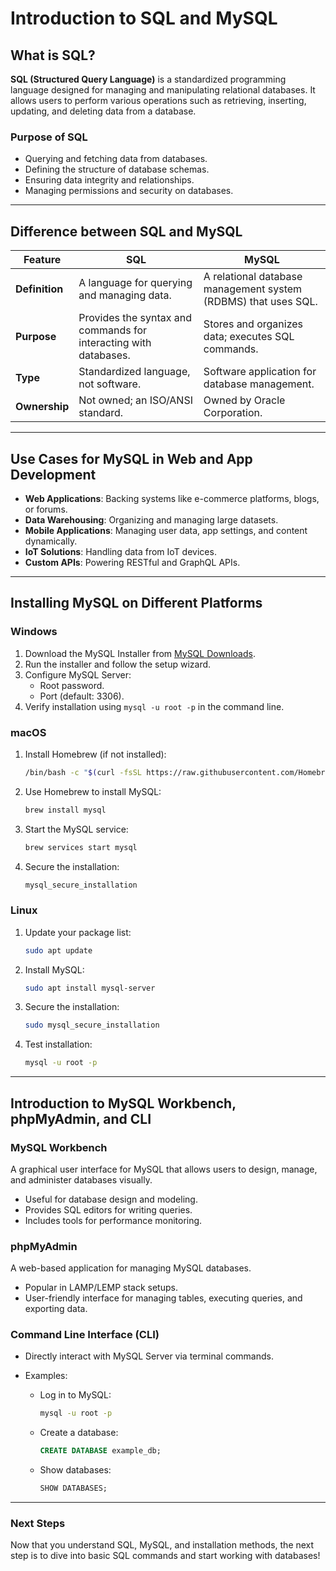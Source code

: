 # Introduction to SQL and MySQL

## What is SQL?

**SQL (Structured Query Language)** is a standardized programming language designed for managing and manipulating relational databases. It allows users to perform various operations such as retrieving, inserting, updating, and deleting data from a database.

### **Purpose of SQL**

- Querying and fetching data from databases.
- Defining the structure of database schemas.
- Ensuring data integrity and relationships.
- Managing permissions and security on databases.

---

## Difference between SQL and MySQL

| Feature        | SQL                                                              | MySQL                                                          |
| -------------- | ---------------------------------------------------------------- | -------------------------------------------------------------- |
| **Definition** | A language for querying and managing data.                       | A relational database management system (RDBMS) that uses SQL. |
| **Purpose**    | Provides the syntax and commands for interacting with databases. | Stores and organizes data; executes SQL commands.              |
| **Type**       | Standardized language, not software.                             | Software application for database management.                  |
| **Ownership**  | Not owned; an ISO/ANSI standard.                                 | Owned by Oracle Corporation.                                   |

---

## Use Cases for MySQL in Web and App Development

- **Web Applications**: Backing systems like e-commerce platforms, blogs, or forums.
- **Data Warehousing**: Organizing and managing large datasets.
- **Mobile Applications**: Managing user data, app settings, and content dynamically.
- **IoT Solutions**: Handling data from IoT devices.
- **Custom APIs**: Powering RESTful and GraphQL APIs.

---

## Installing MySQL on Different Platforms

### **Windows**

1. Download the MySQL Installer from [MySQL Downloads](https://dev.mysql.com/downloads/installer/).
2. Run the installer and follow the setup wizard.
3. Configure MySQL Server:
   - Root password.
   - Port (default: 3306).
4. Verify installation using `mysql -u root -p` in the command line.

### **macOS**

1. Install Homebrew (if not installed):

   ```bash
   /bin/bash -c "$(curl -fsSL https://raw.githubusercontent.com/Homebrew/install/HEAD/install.sh)"
   ```

2. Use Homebrew to install MySQL:

   ```bash
   brew install mysql
   ```

3. Start the MySQL service:

   ```bash
   brew services start mysql
   ```

4. Secure the installation:

   ```bash
   mysql_secure_installation
   ```

### **Linux**

1. Update your package list:

   ```bash
   sudo apt update
   ```

2. Install MySQL:

   ```bash
   sudo apt install mysql-server
   ```

3. Secure the installation:

   ```bash
   sudo mysql_secure_installation
   ```

4. Test installation:

   ```bash
   mysql -u root -p
   ```

---

## Introduction to MySQL Workbench, phpMyAdmin, and CLI

### **MySQL Workbench**

A graphical user interface for MySQL that allows users to design, manage, and administer databases visually.

- Useful for database design and modeling.
- Provides SQL editors for writing queries.
- Includes tools for performance monitoring.

### **phpMyAdmin**

A web-based application for managing MySQL databases.

- Popular in LAMP/LEMP stack setups.
- User-friendly interface for managing tables, executing queries, and exporting data.

### **Command Line Interface (CLI)**

- Directly interact with MySQL Server via terminal commands.
- Examples:

  - Log in to MySQL:

    ```bash
    mysql -u root -p
    ```

  - Create a database:

    ```sql
    CREATE DATABASE example_db;
    ```

  - Show databases:

    ```sql
    SHOW DATABASES;
    ```

---

### **Next Steps**

Now that you understand SQL, MySQL, and installation methods, the next step is to dive into basic SQL commands and start working with databases!
